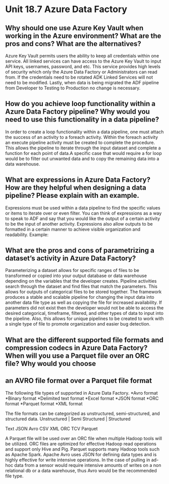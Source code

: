 # Unit 18.7 Azure Data Factory

## Why should one use Azure Key Vault when working in the Azure environment? What are the pros and cons? What are the alternatives?

Azure Key Vault permits users the ability to keep all credentials within one service. All linked services can have access to the Azure Key Vault to input API keys, usernames, password, and etc. This service provides high levels of security which only the Azure Data Factory or Administrators can read from. If the credentials need to be rotated ADK Linked Services will not need to be modified. Lastly, when data is being migrated the ADF pipeline from Developer to Testing to Production no change is necessary.

## How do you achieve loop functionality within a Azure Data Factory pipeline? Why would you need to use this functionality in a data pipeline?

In order to create a loop functionality within a data pipeline, one must attach the success of an activity to a foreach activity. Within the foreach activity an execute pipeline activity must be created to complete the procedure. This allows the pipeline to iterate through the input dataset and complete a function for each point of data.A specific case that would require a for loop would be to filter out unwanted data and to copy the remaining data into a data warehouse.

## What are expressions in Azure Data Factory? How are they helpful when designing a data pipeline? Please explain with an example.

Expressions must be used within a data pipeline to find the specific values or items to iterate over or even filter. You can think of expressions as a way to speak to ADF and say that you would like the output of a certain activity to be the input of another activity. Expressions also allow outputs to be formatted in a certain manner to achieve visible organization and readability.
Example:

## What are the pros and cons of parametrizing a dataset’s activity in Azure Data Factory?

Parameterizing a dataset allows for specific ranges of files to be transformed or copied into your output database or data warehouse depending on the variables that the developer creates. Pipeline activities search through the dataset and find files that match the parameters. This allows for outputs of categorical files to be stored together. The framework produces a stable and scalable pipeline for changing the input data into another data file type as well as copying the file for increased availability. If parameters did not exist then the developer would not be able to access the desired categorical, timeframe, filtered, and other types of data to input into the pipeline. Also, this allows for unique pipelines to be created to work with a single type of file to promote organization and easier bug detection.
 
## What are the different supported file formats and compression codecs in Azure Data Factory? When will you use a Parquet file over an ORC file? Why would you choose
## an AVRO file format over a Parquet file format 
 
The following file types of supported in Azure Data Factory.
*Avro format
*Binary format
*Delimited text format
*Excel format
*JSON format
*ORC format
*Parquet format
*XML format

The file formats can be categorized as unstructured, semi-structured, and structured data.
Unstructured                       |                   Semi Structured                     |                       Structured

Text					                                              JSON                                                    Avro
CSV					                                                XML						                                          ORC
TCV											                                                                                            Parquet
 
A Parquet file will be used over an ORC file when multiple Hadoop tools will be utilized. ORC files are optimized for effective Hadoop read operations and support only Hive and Pig. Parquet supports many Hadoop tools such as Apache Spark. Apache Avro uses JSON for defining data types and is highly effective for write intensive operations. In the case of pulling in ad-hoc data from a sensor would require intensive amounts of writes on a non relational db or a data warehouse, thus Avro would be the recommended file type.
